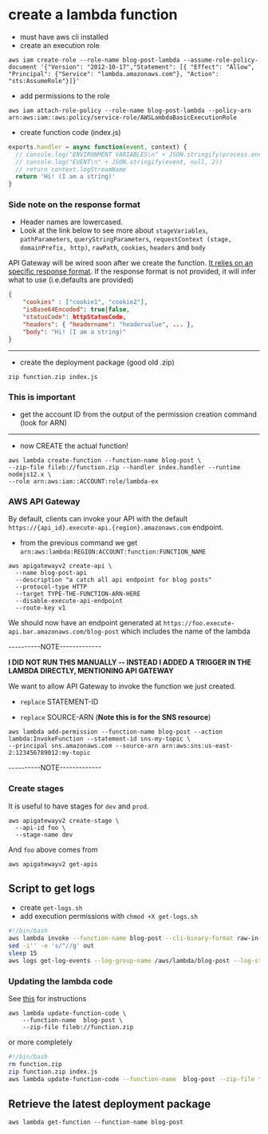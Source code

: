 # create a lambda function

- must have aws cli installed
- create an execution role

```aw
aws iam create-role --role-name blog-post-lambda --assume-role-policy-document '{"Version": "2012-10-17","Statement": [{ "Effect": "Allow", "Principal": {"Service": "lambda.amazonaws.com"}, "Action": "sts:AssumeRole"}]}'
```

- add permissions to the role

```aw
aws iam attach-role-policy --role-name blog-post-lambda --policy-arn arn:aws:iam::aws:policy/service-role/AWSLambdaBasicExecutionRole
```

- create function code (index.js)

```js
exports.handler = async function(event, context) {
  // console.log("ENVIRONMENT VARIABLES\n" + JSON.stringify(process.env, null, 2))
  // console.log("EVENT\n" + JSON.stringify(event, null, 2))
  // return context.logStreamName
  return 'Hi! (I am a string)'
}
```

### Side note on the response format
- Header names are lowercased.
- Look at the link below to see more about `stageVariables`, `pathParameters`, `queryStringParameters`, `requestContext (stage, domainPrefix, http)`, `rawPath`, `cookies`, `headers` and `body`

API Gateway will be wired soon after we create the function. [It relies on an specific response format](https://docs.aws.amazon.com/apigateway/latest/developerguide/http-api-develop-integrations-lambda.html#http-api-develop-integrations-lambda.response). If the response format is not provided, it will infer what to use (i.e.defaults are provided)
```json
{
    "cookies" : ["cookie1", "cookie2"],
    "isBase64Encoded": true|false,
    "statusCode": httpStatusCode,
    "headers": { "headername": "headervalue", ... },
    "body": "Hi! (I am a string)"
}      
```
___

- create the deployment package (good old .zip)

```aw
zip function.zip index.js
```
### This is important
- get the account ID from the output of the permission creation command (look for ARN)
---
- now CREATE the actual function!

```aw
aws lambda create-function --function-name blog-post \
--zip-file fileb://function.zip --handler index.handler --runtime nodejs12.x \
--role arn:aws:iam::ACCOUNT:role/lambda-ex
```
### AWS API Gateway
By default, clients can invoke your API with the default `https://{api_id}.execute-api.{region}.amazonaws.com` endpoint.

- from the previous command we get `arn:aws:lambda:REGION:ACCOUNT:function:FUNCTION_NAME`

```
aws apigatewayv2 create-api \
  --name blog-post-api 
  --description "a catch all api endpoint for blog posts"
  --protocol-type HTTP 
  --target TYPE-THE-FUNCTION-ARN-HERE
  --disable-execute-api-endpoint
  --route-key v1
```

We should now have an endpoint generated at `https://foo.execute-api.bar.amazonaws.com/blog-post` which includes the name of the lambda

----------NOTE-------------

**I DID NOT RUN THIS MANUALLY -- INSTEAD I ADDED A TRIGGER IN THE LAMBDA DIRECTLY, MENTIONING API GATEWAY**

We want to allow API Gateway to invoke the function we just created.

- `replace` STATEMENT-ID

- `replace` SOURCE-ARN (**Note this is for the SNS resource**)

```aw
aws lambda add-permission --function-name blog-post --action lambda:InvokeFunction --statement-id sns-my-topic \
--principal sns.amazonaws.com --source-arn arn:aws:sns:us-east-2:123456789012:my-topic
```
----------NOTE-------------

### Create stages

It is useful to have stages for `dev` and `prod`.

```
aws apigatewayv2 create-stage \
  --api-id foo \
  --stage-name dev
```
And `foo` above comes from

```
aws apigatewayv2 get-apis
```

## Script to get logs

- create `get-logs.sh`
- add execution permissions with `chmod +X get-logs.sh`

```sh
#!/bin/bash
aws lambda invoke --function-name blog-post --cli-binary-format raw-in-base64-out --payload '{"key": "value"}' out
sed -i'' -e 's/"//g' out
sleep 15
aws logs get-log-events --log-group-name /aws/lambda/blog-post --log-stream-name $(cat out) --limit 5
```
### Updating the lambda code

See [this](https://awscli.amazonaws.com/v2/documentation/api/latest/reference/lambda/update-function-code.html) for instructions

```
aws lambda update-function-code \
    --function-name  blog-post \
    --zip-file fileb://function.zip
```

or more completely

```sh
#!/bin/bash
rm function.zip
zip function.zip index.js
aws lambda update-function-code --function-name  blog-post --zip-file fileb://function.zip
```

## Retrieve the latest deployment package

```aw
aws lambda get-function --function-name blog-post
```
